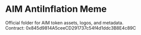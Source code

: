 # AIM AntiInflation Meme  
Official folder for AIM token assets, logos, and metadata.  
Contract: 0x845d9814A5ceeCD291737c54f4d1ddc3B8E4c89C
